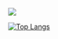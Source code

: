 
<p align="center">

  <a href="https://discord.com/users/845984729748865026"><img src="https://img.shields.io/badge/Laurént%20-7289DA.svg?&style=for-the-badge&logo=discord&logoColor=white"></a>



[![Top Langs](https://github-readme-stats.vercel.app/api/top-langs/?username=emirhanyaka)](https://github.com/anuraghazra/github-readme-stats)





<!--
**EmirhanYaka/EmirhanYaka** is a ✨ _special_ ✨ repository because its `README.md` (this file) appears on your GitHub profile.

Here are some ideas to get you started:

- 🔭 I’m currently working on ...
- 🌱 I’m currently learning ...
- 👯 I’m looking to collaborate on ...
- 🤔 I’m looking for help with ...
- 💬 Ask me about ...
- 📫 How to reach me: ...
- 😄 Pronouns: ...
⚡ Fun fact: ...

